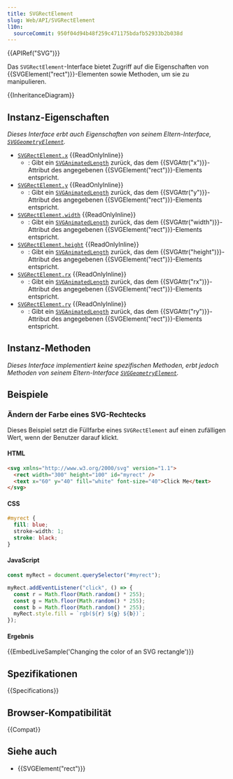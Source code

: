 ```yaml
---
title: SVGRectElement
slug: Web/API/SVGRectElement
l10n:
  sourceCommit: 950f04d94b48f259c471175bdafb52933b2b038d
---
```


{{APIRef("SVG")}}

Das `SVGRectElement`-Interface bietet Zugriff auf die Eigenschaften von {{SVGElement("rect")}}-Elementen sowie Methoden, um sie zu manipulieren.

{{InheritanceDiagram}}

## Instanz-Eigenschaften

_Dieses Interface erbt auch Eigenschaften von seinem Eltern-Interface, [`SVGGeometryElement`](/de/docs/Web/API/SVGGeometryElement)._

- [`SVGRectElement.x`](/de/docs/Web/API/SVGRectElement/x) {{ReadOnlyInline}}
  - : Gibt ein [`SVGAnimatedLength`](/de/docs/Web/API/SVGAnimatedLength) zurück, das dem {{SVGAttr("x")}}-Attribut des angegebenen {{SVGElement("rect")}}-Elements entspricht.
- [`SVGRectElement.y`](/de/docs/Web/API/SVGRectElement/y) {{ReadOnlyInline}}
  - : Gibt ein [`SVGAnimatedLength`](/de/docs/Web/API/SVGAnimatedLength) zurück, das dem {{SVGAttr("y")}}-Attribut des angegebenen {{SVGElement("rect")}}-Elements entspricht.
- [`SVGRectElement.width`](/de/docs/Web/API/SVGRectElement/width) {{ReadOnlyInline}}
  - : Gibt ein [`SVGAnimatedLength`](/de/docs/Web/API/SVGAnimatedLength) zurück, das dem {{SVGAttr("width")}}-Attribut des angegebenen {{SVGElement("rect")}}-Elements entspricht.
- [`SVGRectElement.height`](/de/docs/Web/API/SVGRectElement/height) {{ReadOnlyInline}}
  - : Gibt ein [`SVGAnimatedLength`](/de/docs/Web/API/SVGAnimatedLength) zurück, das dem {{SVGAttr("height")}}-Attribut des angegebenen {{SVGElement("rect")}}-Elements entspricht.
- [`SVGRectElement.rx`](/de/docs/Web/API/SVGRectElement/rx) {{ReadOnlyInline}}
  - : Gibt ein [`SVGAnimatedLength`](/de/docs/Web/API/SVGAnimatedLength) zurück, das dem {{SVGAttr("rx")}}-Attribut des angegebenen {{SVGElement("rect")}}-Elements entspricht.
- [`SVGRectElement.ry`](/de/docs/Web/API/SVGRectElement/ry) {{ReadOnlyInline}}
  - : Gibt ein [`SVGAnimatedLength`](/de/docs/Web/API/SVGAnimatedLength) zurück, das dem {{SVGAttr("ry")}}-Attribut des angegebenen {{SVGElement("rect")}}-Elements entspricht.

## Instanz-Methoden

_Dieses Interface implementiert keine spezifischen Methoden, erbt jedoch Methoden von seinem Eltern-Interface [`SVGGeometryElement`](/de/docs/Web/API/SVGGeometryElement)._

## Beispiele

### Ändern der Farbe eines SVG-Rechtecks

Dieses Beispiel setzt die Füllfarbe eines `SVGRectElement` auf einen zufälligen Wert, wenn der Benutzer darauf klickt.

#### HTML

```html
<svg xmlns="http://www.w3.org/2000/svg" version="1.1">
  <rect width="300" height="100" id="myrect" />
  <text x="60" y="40" fill="white" font-size="40">Click Me</text>
</svg>
```

#### CSS

```css
#myrect {
  fill: blue;
  stroke-width: 1;
  stroke: black;
}
```

#### JavaScript

```js
const myRect = document.querySelector("#myrect");

myRect.addEventListener("click", () => {
  const r = Math.floor(Math.random() * 255);
  const g = Math.floor(Math.random() * 255);
  const b = Math.floor(Math.random() * 255);
  myRect.style.fill = `rgb(${r} ${g} ${b})`;
});
```

#### Ergebnis

{{EmbedLiveSample('Changing the color of an SVG rectangle')}}

## Spezifikationen

{{Specifications}}

## Browser-Kompatibilität

{{Compat}}

## Siehe auch

- {{SVGElement("rect")}}
